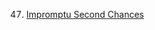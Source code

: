 47. [Impromptu Second Chances](https://linuxgamecast.com/2013/07/linuxgamecast-weekly-ep47-impromptu-second-chances/)
